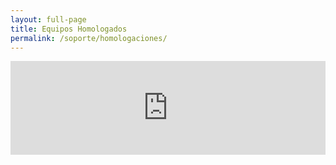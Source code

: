 ```yaml
---
layout: full-page
title: Equipos Homologados
permalink: /soporte/homologaciones/
---
```



<iframe src="https://www.mybusinesspos.com/homologaciones.aspx?wmode=transparent" width="100%" height="150" frameborder="0"></iframe>
